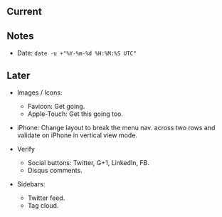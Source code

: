 ---
---

## Current

## Notes

* Date: `date -u +"%Y-%m-%d %H:%M:%S UTC"`

## Later

* Images / Icons:

  * Favicon: Get going.
  * Apple-Touch: Get this going too.

* iPhone: Change layout to break the menu nav. across two rows and validate
  on iPhone in vertical view mode.

* Verify

  * Social buttons: Twitter, G+1, LinkedIn, FB.
  * Disqus comments.

* Sidebars:

  * Twitter feed.
  * Tag cloud.
